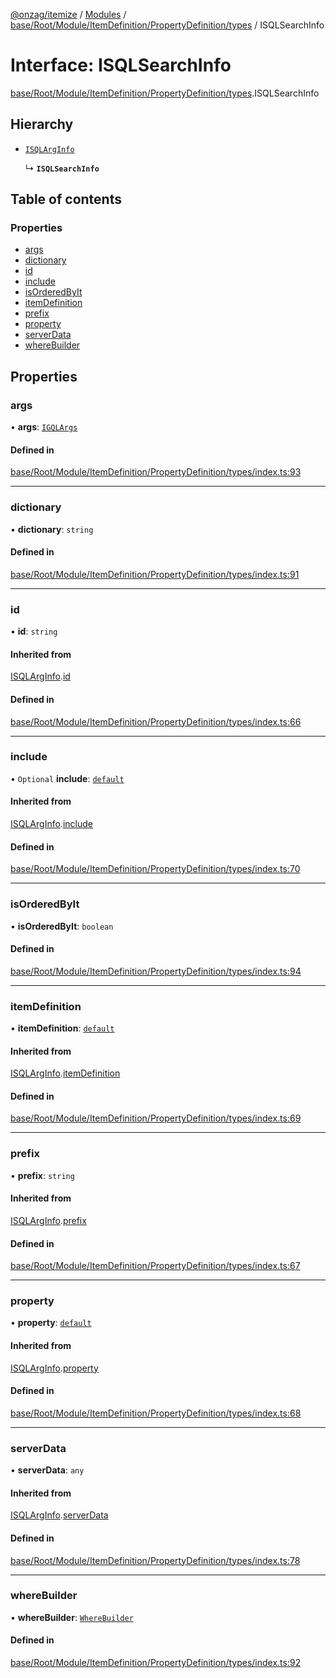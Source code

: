 [@onzag/itemize](../README.md) / [Modules](../modules.md) / [base/Root/Module/ItemDefinition/PropertyDefinition/types](../modules/base_Root_Module_ItemDefinition_PropertyDefinition_types.md) / ISQLSearchInfo

# Interface: ISQLSearchInfo

[base/Root/Module/ItemDefinition/PropertyDefinition/types](../modules/base_Root_Module_ItemDefinition_PropertyDefinition_types.md).ISQLSearchInfo

## Hierarchy

- [`ISQLArgInfo`](base_Root_Module_ItemDefinition_PropertyDefinition_types.ISQLArgInfo.md)

  ↳ **`ISQLSearchInfo`**

## Table of contents

### Properties

- [args](base_Root_Module_ItemDefinition_PropertyDefinition_types.ISQLSearchInfo.md#args)
- [dictionary](base_Root_Module_ItemDefinition_PropertyDefinition_types.ISQLSearchInfo.md#dictionary)
- [id](base_Root_Module_ItemDefinition_PropertyDefinition_types.ISQLSearchInfo.md#id)
- [include](base_Root_Module_ItemDefinition_PropertyDefinition_types.ISQLSearchInfo.md#include)
- [isOrderedByIt](base_Root_Module_ItemDefinition_PropertyDefinition_types.ISQLSearchInfo.md#isorderedbyit)
- [itemDefinition](base_Root_Module_ItemDefinition_PropertyDefinition_types.ISQLSearchInfo.md#itemdefinition)
- [prefix](base_Root_Module_ItemDefinition_PropertyDefinition_types.ISQLSearchInfo.md#prefix)
- [property](base_Root_Module_ItemDefinition_PropertyDefinition_types.ISQLSearchInfo.md#property)
- [serverData](base_Root_Module_ItemDefinition_PropertyDefinition_types.ISQLSearchInfo.md#serverdata)
- [whereBuilder](base_Root_Module_ItemDefinition_PropertyDefinition_types.ISQLSearchInfo.md#wherebuilder)

## Properties

### args

• **args**: [`IGQLArgs`](gql_querier.IGQLArgs.md)

#### Defined in

[base/Root/Module/ItemDefinition/PropertyDefinition/types/index.ts:93](https://github.com/onzag/itemize/blob/5c2808d3/base/Root/Module/ItemDefinition/PropertyDefinition/types/index.ts#L93)

___

### dictionary

• **dictionary**: `string`

#### Defined in

[base/Root/Module/ItemDefinition/PropertyDefinition/types/index.ts:91](https://github.com/onzag/itemize/blob/5c2808d3/base/Root/Module/ItemDefinition/PropertyDefinition/types/index.ts#L91)

___

### id

• **id**: `string`

#### Inherited from

[ISQLArgInfo](base_Root_Module_ItemDefinition_PropertyDefinition_types.ISQLArgInfo.md).[id](base_Root_Module_ItemDefinition_PropertyDefinition_types.ISQLArgInfo.md#id)

#### Defined in

[base/Root/Module/ItemDefinition/PropertyDefinition/types/index.ts:66](https://github.com/onzag/itemize/blob/5c2808d3/base/Root/Module/ItemDefinition/PropertyDefinition/types/index.ts#L66)

___

### include

• `Optional` **include**: [`default`](../classes/base_Root_Module_ItemDefinition_Include.default.md)

#### Inherited from

[ISQLArgInfo](base_Root_Module_ItemDefinition_PropertyDefinition_types.ISQLArgInfo.md).[include](base_Root_Module_ItemDefinition_PropertyDefinition_types.ISQLArgInfo.md#include)

#### Defined in

[base/Root/Module/ItemDefinition/PropertyDefinition/types/index.ts:70](https://github.com/onzag/itemize/blob/5c2808d3/base/Root/Module/ItemDefinition/PropertyDefinition/types/index.ts#L70)

___

### isOrderedByIt

• **isOrderedByIt**: `boolean`

#### Defined in

[base/Root/Module/ItemDefinition/PropertyDefinition/types/index.ts:94](https://github.com/onzag/itemize/blob/5c2808d3/base/Root/Module/ItemDefinition/PropertyDefinition/types/index.ts#L94)

___

### itemDefinition

• **itemDefinition**: [`default`](../classes/base_Root_Module_ItemDefinition.default.md)

#### Inherited from

[ISQLArgInfo](base_Root_Module_ItemDefinition_PropertyDefinition_types.ISQLArgInfo.md).[itemDefinition](base_Root_Module_ItemDefinition_PropertyDefinition_types.ISQLArgInfo.md#itemdefinition)

#### Defined in

[base/Root/Module/ItemDefinition/PropertyDefinition/types/index.ts:69](https://github.com/onzag/itemize/blob/5c2808d3/base/Root/Module/ItemDefinition/PropertyDefinition/types/index.ts#L69)

___

### prefix

• **prefix**: `string`

#### Inherited from

[ISQLArgInfo](base_Root_Module_ItemDefinition_PropertyDefinition_types.ISQLArgInfo.md).[prefix](base_Root_Module_ItemDefinition_PropertyDefinition_types.ISQLArgInfo.md#prefix)

#### Defined in

[base/Root/Module/ItemDefinition/PropertyDefinition/types/index.ts:67](https://github.com/onzag/itemize/blob/5c2808d3/base/Root/Module/ItemDefinition/PropertyDefinition/types/index.ts#L67)

___

### property

• **property**: [`default`](../classes/base_Root_Module_ItemDefinition_PropertyDefinition.default.md)

#### Inherited from

[ISQLArgInfo](base_Root_Module_ItemDefinition_PropertyDefinition_types.ISQLArgInfo.md).[property](base_Root_Module_ItemDefinition_PropertyDefinition_types.ISQLArgInfo.md#property)

#### Defined in

[base/Root/Module/ItemDefinition/PropertyDefinition/types/index.ts:68](https://github.com/onzag/itemize/blob/5c2808d3/base/Root/Module/ItemDefinition/PropertyDefinition/types/index.ts#L68)

___

### serverData

• **serverData**: `any`

#### Inherited from

[ISQLArgInfo](base_Root_Module_ItemDefinition_PropertyDefinition_types.ISQLArgInfo.md).[serverData](base_Root_Module_ItemDefinition_PropertyDefinition_types.ISQLArgInfo.md#serverdata)

#### Defined in

[base/Root/Module/ItemDefinition/PropertyDefinition/types/index.ts:78](https://github.com/onzag/itemize/blob/5c2808d3/base/Root/Module/ItemDefinition/PropertyDefinition/types/index.ts#L78)

___

### whereBuilder

• **whereBuilder**: [`WhereBuilder`](../classes/database_WhereBuilder.WhereBuilder.md)

#### Defined in

[base/Root/Module/ItemDefinition/PropertyDefinition/types/index.ts:92](https://github.com/onzag/itemize/blob/5c2808d3/base/Root/Module/ItemDefinition/PropertyDefinition/types/index.ts#L92)
